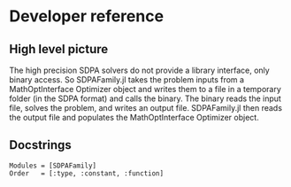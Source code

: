 # Developer reference

## High level picture

The high precision SDPA solvers do not provide a library interface, only binary
access. So SDPAFamily.jl takes the problem inputs from a MathOptInterface
Optimizer object and writes them to a file in a temporary folder (in the SDPA
format) and calls the binary. The binary reads the input file, solves the
problem, and writes an output file. SDPAFamily.jl then reads the output file and
populates the MathOptInterface Optimizer object.

## Docstrings

```@autodocs
Modules = [SDPAFamily]
Order   = [:type, :constant, :function]
```
